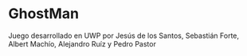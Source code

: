 # GhostMan
Juego desarrollado en UWP por Jesús de los Santos, Sebastián Forte, Albert Machío, Alejandro Ruíz y Pedro Pastor
